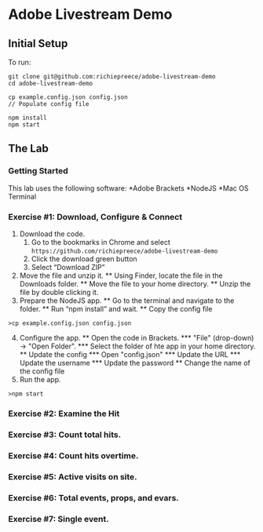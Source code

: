 # Adobe Livestream Demo

## Initial Setup
To run:
```
git clone git@github.com:richiepreece/adobe-livestream-demo
cd adobe-livestream-demo

cp example.config.json config.json
// Populate config file

npm install
npm start
```

## The Lab
### Getting Started
This lab uses the following software:
*Adobe Brackets
*NodeJS
*Mac OS Terminal

### Exercise #1: Download, Configure & Connect
1. Download the code.
    1. Go to the bookmarks in Chrome and select `https://github.com/richiepreece/adobe-livestream-demo`
    2. Click the download green button
    3. Select “Download ZIP”
2. Move the file and unzip it.
** Using Finder, locate the file in the Downloads folder.
** Move the file to your home directory.
** Unzip the file by double clicking it.
3. Prepare the NodeJS app.
** Go to the terminal and navigate to the folder.
** Run “npm install” and wait.
** Copy the config file
```
>cp example.config.json config.json
```
4. Configure the app.
** Open the code in Brackets.
*** "File" (drop-down) -> "Open Folder".
*** Select the folder of hte app in your home directory.
** Update the config
*** Open "config.json"
*** Update the URL
*** Update the username
*** Update the password
** Change the name of the config file
4. Run the app.
```
>npm start
```

### Exercise #2: Examine the Hit
### Exercise #3: Count total hits.
### Exercise #4: Count hits overtime.
### Exercise #5: Active visits on site.
### Exercise #6: Total events, props, and evars.
### Exercise #7: Single event.

